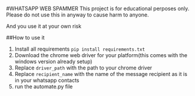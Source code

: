 #WHATSAPP WEB SPAMMER 
This project is for educational perposes only. Please do not use this in anyway to cause harm to anyone.

And you use it at your own risk

##How to use it
1. Install all requirements `pip install requirements.txt`
2. Download the chrome web driver for your platform(this comes with the windows version already setup)
3. Replace `driver_path` with the path to your chrome driver
4. Replace `recipient_name` with the name of the message recipient as it is in your whatsapp contacts
5. run the automate.py file
